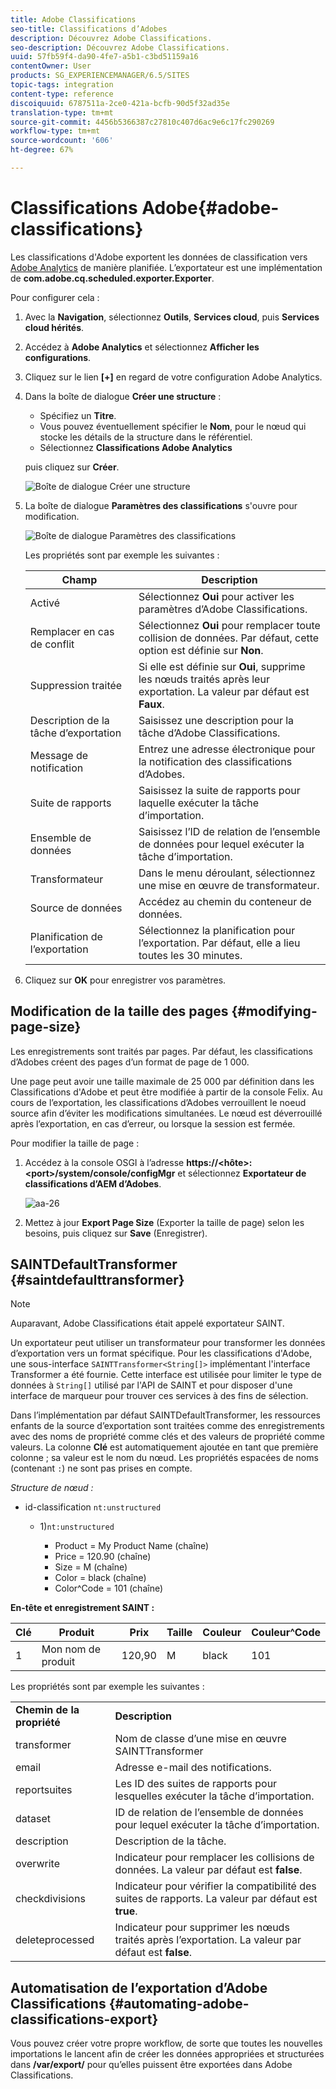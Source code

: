 ```yaml
---
title: Adobe Classifications
seo-title: Classifications d’Adobes
description: Découvrez Adobe Classifications.
seo-description: Découvrez Adobe Classifications.
uuid: 57fb59f4-da90-4fe7-a5b1-c3bd51159a16
contentOwner: User
products: SG_EXPERIENCEMANAGER/6.5/SITES
topic-tags: integration
content-type: reference
discoiquuid: 6787511a-2ce0-421a-bcfb-90d5f32ad35e
translation-type: tm+mt
source-git-commit: 4456b5366387c27810c407d6ac9e6c17fc290269
workflow-type: tm+mt
source-wordcount: '606'
ht-degree: 67%

---
```



# Classifications Adobe{#adobe-classifications}

Les classifications d&#39;Adobe exportent les données de classification vers [Adobe Analytics](/help/sites-administering/adobeanalytics.md) de manière planifiée. L’exportateur est une implémentation de **com.adobe.cq.scheduled.exporter.Exporter**.

Pour configurer cela :

1. Avec la **Navigation**, sélectionnez **Outils**, **Services cloud**, puis **Services cloud hérités**.
1. Accédez à **Adobe Analytics** et sélectionnez **Afficher les configurations**.
1. Cliquez sur le lien **[+]** en regard de votre configuration Adobe Analytics.

1. Dans la boîte de dialogue **Créer une structure** :

   * Spécifiez un **Titre**.
   * Vous pouvez éventuellement spécifier le **Nom**, pour le nœud qui stocke les détails de la structure dans le référentiel.
   * Sélectionnez **Classifications Adobe Analytics**

   puis cliquez sur **Créer**.

   ![Boîte de dialogue Créer une structure](assets/aa-25.png)

1. La boîte de dialogue **Paramètres des classifications** s&#39;ouvre pour modification.

   ![Boîte de dialogue Paramètres des classifications](assets/aa-classifications-settings.png)

   Les propriétés sont par exemple les suivantes :

   | **Champ** | **Description** |
   |---|---|
   | Activé | Sélectionnez **Oui** pour activer les paramètres d’Adobe Classifications. |
   | Remplacer en cas de conflit | Sélectionnez **Oui** pour remplacer toute collision de données. Par défaut, cette option est définie sur **Non**. |
   | Suppression traitée | Si elle est définie sur **Oui**, supprime les nœuds traités après leur exportation. La valeur par défaut est **Faux**. |
   | Description de la tâche d’exportation | Saisissez une description pour la tâche d’Adobe Classifications. |
   | Message de notification | Entrez une adresse électronique pour la notification des classifications d’Adobes. |
   | Suite de rapports | Saisissez la suite de rapports pour laquelle exécuter la tâche d’importation. |
   | Ensemble de données | Saisissez l’ID de relation de l’ensemble de données pour lequel exécuter la tâche d’importation. |
   | Transformateur | Dans le menu déroulant, sélectionnez une mise en œuvre de transformateur. |
   | Source de données | Accédez au chemin du conteneur de données. |
   | Planification de l’exportation | Sélectionnez la planification pour l’exportation. Par défaut, elle a lieu toutes les 30 minutes. |

1. Cliquez sur **OK** pour enregistrer vos paramètres.

## Modification de la taille des pages {#modifying-page-size}

Les enregistrements sont traités par pages. Par défaut, les classifications d’Adobes créent des pages d’un format de page de 1 000.

Une page peut avoir une taille maximale de 25 000 par définition dans les Classifications d&#39;Adobe et peut être modifiée à partir de la console Felix. Au cours de l’exportation, les classifications d’Adobes verrouillent le noeud source afin d’éviter les modifications simultanées. Le nœud est déverrouillé après l’exportation, en cas d’erreur, ou lorsque la session est fermée.

Pour modifier la taille de page :

1. Accédez à la console OSGI à l’adresse **https://&lt;hôte>:&lt;port>/system/console/configMgr** et sélectionnez **Exportateur de classifications d’AEM d’Adobes**.

   ![aa-26](assets/aa-26.png)

1. Mettez à jour **Export Page Size** (Exporter la taille de page) selon les besoins, puis cliquez sur **Save** (Enregistrer).

## SAINTDefaultTransformer  {#saintdefaulttransformer}

>[!NOTE]
>
>Auparavant, Adobe Classifications était appelé exportateur SAINT.

Un exportateur peut utiliser un transformateur pour transformer les données d’exportation vers un format spécifique. Pour les classifications d&#39;Adobe, une sous-interface `SAINTTransformer<String[]>` implémentant l&#39;interface Transformer a été fournie. Cette interface est utilisée pour limiter le type de données à `String[]` utilisé par l&#39;API de SAINT et pour disposer d&#39;une interface de marqueur pour trouver ces services à des fins de sélection.

Dans l’implémentation par défaut SAINTDefaultTransformer, les ressources enfants de la source d’exportation sont traitées comme des enregistrements avec des noms de propriété comme clés et des valeurs de propriété comme valeurs. La colonne **Clé** est automatiquement ajoutée en tant que première colonne ; sa valeur est le nom du nœud. Les propriétés espacées de noms (contenant `:`) ne sont pas prises en compte.

*Structure de nœud :*

* id-classification `nt:unstructured`

   * 1)`nt:unstructured`

      * Product = My Product Name (chaîne)
      * Price = 120.90 (chaîne)
      * Size = M (chaîne)
      * Color = black (chaîne)
      * Color^Code = 101 (chaîne)

**En-tête et enregistrement SAINT :**

| **Clé** | **Produit** | **Prix** | **Taille** | **Couleur** | **Couleur^Code** |
|---|---|---|---|---|---|
| 1 | Mon nom de produit | 120,90 | M | black | 101 |

Les propriétés sont par exemple les suivantes :

<table>
 <tbody>
  <tr>
   <td><strong>Chemin de la propriété</strong></td>
   <td><strong>Description</strong></td>
  </tr>
  <tr>
   <td>transformer</td>
   <td>Nom de classe d’une mise en œuvre SAINTTransformer</td>
  </tr>
  <tr>
   <td>email</td>
   <td>Adresse e-mail des notifications.</td>
  </tr>
  <tr>
   <td>reportsuites</td>
   <td>Les ID des suites de rapports pour lesquelles exécuter la tâche d’importation. </td>
  </tr>
  <tr>
   <td>dataset</td>
   <td>ID de relation de l’ensemble de données pour lequel exécuter la tâche d’importation. </td>
  </tr>
  <tr>
   <td>description</td>
   <td>Description de la tâche. <br /> </td>
  </tr>
  <tr>
   <td>overwrite</td>
   <td>Indicateur pour remplacer les collisions de données. La valeur par défaut est <strong>false</strong>.</td>
  </tr>
  <tr>
   <td>checkdivisions</td>
   <td>Indicateur pour vérifier la compatibilité des suites de rapports. La valeur par défaut est <strong>true</strong>.</td>
  </tr>
  <tr>
   <td>deleteprocessed</td>
   <td>Indicateur pour supprimer les nœuds traités après l’exportation. La valeur par défaut est <strong>false</strong>.</td>
  </tr>
 </tbody>
</table>

## Automatisation de l’exportation d’Adobe Classifications  {#automating-adobe-classifications-export}

Vous pouvez créer votre propre workflow, de sorte que toutes les nouvelles importations le lancent afin de créer les données appropriées et structurées dans **/var/export/** pour qu’elles puissent être exportées dans Adobe Classifications.
